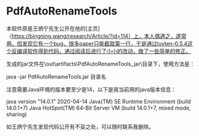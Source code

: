 # PdfAutoRenameTools

本软件原是王炳宁先生公开在他的[主页]（https://bingning.wang/research/Article/?id=114）上，本人偶遇之，遂常用。但发现它有一个bug，很多paper只能截取第一行，于是通过luyten-0.5.4这个反编译软件得到代码，通过阅读后进行了小小的改动，做了一些简单的修正。

生成的jar文件在\out\artifacts\PdfAutoRenameTools_jar\目录下，使用方法是：

java -jar PdfAutoRenameTools.jar 目录名

注意需要Java环境的版本要至少是14，以下是我当前用的java版本信息：

java version "14.0.1" 2020-04-14
Java(TM) SE Runtime Environment (build 14.0.1+7)
Java HotSpot(TM) 64-Bit Server VM (build 14.0.1+7, mixed mode, sharing)

如王炳宁先生发现代码公开有不妥之处，可以随时联系我删除。
